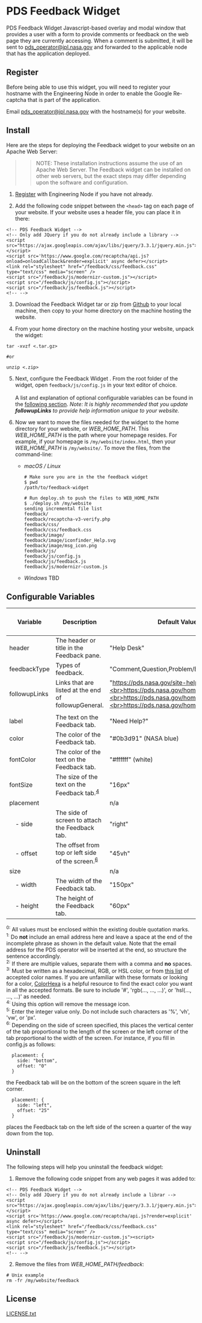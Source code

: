 # PDS Feedback Widget

PDS Feedback Widget Javascript-based overlay and modal window that provides a user with a form to provide comments or feedback on the web page they are currently accessing. When a comment is submitted, it will be sent to pds_operator@jpl.nasa.gov and forwarded to the applicable node that has the application deployed.


## Register

Before being able to use this widget, you will need to register your hostname with the Engineering Node in order to enable the Google Re-captcha that is part of the application.

Email pds_operator@jpl.nasa.gov with the hostname(s) for your website.


## Install

Here are the steps for deploying the Feedback widget to your website on an Apache Web Server:

>> NOTE: These installation instructions assume the use of an Apache Web Server. The Feedback widget can be installed on other web servers, but the exact steps may differ depending upon the software and configuration.


1. [Register](#register) with Engineering Node if you have not already.

2. Add the following code snippet between the `<head>` tag on each page of your website. If your website uses a header file, you can place it in there:
```
<!-- PDS Feedback Widget -->
<!-- Only add JQuery if you do not already include a library -->
<script src="https://ajax.googleapis.com/ajax/libs/jquery/3.3.1/jquery.min.js"></script>
<script src='https://www.google.com/recaptcha/api.js?onload=onloadCallback&render=explicit' async defer></script>
<link rel="stylesheet" href="/feedback/css/feedback.css"  type="text/css" media="screen" />
<script src="/feedback/js/modernizr-custom.js"></script>
<script src="/feedback/js/config.js"></script>
<script src="/feedback/js/feedback.js"></script>
<!-- -->
```

3. Download the Feedback Widget tar or zip from [Github](https://github.com/NASA-PDS-Incubator/feedback-widget/releases/latest) to your local machine, then copy to your home directory on the machine hosting the website.

4. From your home directory on the machine hosting your website, unpack the widget:
```
tar -xvzf <.tar.gz>

#or

unzip <.zip>
```

5. Next, configure the Feedback Widget . From the root folder of the widget, open `feedback/js/config.js` in your text editor of choice.<br><br>
A list and explanation of optional configurable variables can be found in the [following section](#configurable-variables). *Note: It is highly recommended that you update **followupLinks** to provide help information unique to your website.*

6. Now we want to move the files needed for the widget to the home directory for your website, or *WEB_HOME_PATH*. This *WEB_HOME_PATH* is the path where your homepage resides. For example, if your homepage is `/my/website/index.html`, then your *WEB_HOME_PATH* is `/my/website/`. To move the files, from the command-line:

   * *macOS / Linux*
     ```
     # Make sure you are in the the feedback widget
     $ pwd
     /path/to/feedback-widget

     # Run deploy.sh to push the files to WEB_HOME_PATH
     $ ./deploy.sh /my/website
     sending incremental file list
     feedback/
     feedback/recaptcha-v3-verify.php
     feedback/css/
     feedback/css/feedback.css
     feedback/image/
     feedback/image/iconfinder_Help.svg
     feedback/image/msg_icon.png
     feedback/js/
     feedback/js/config.js
     feedback/js/feedback.js 
     feedback/js/modernizr-custom.js  
     ```

   * *Windows*
     TBD

## Configurable Variables

Variable        | Description                                  | Default Value | Accepted Values or Types<sup>[0](#zero)</sup>
--------------- | -------------------------------------------------- | ----------------------------- | --------------------
header          | The header or title in the Feedback pane.          | "Help Desk"                   | text
feedbackType    | Types of feedback.              | "Comment,Question,Problem/Bug,Kudos,Other" | text<sup>[2](#second)</sup>
followupLinks   | Links that are listed at the end of followupGeneral. | "https://pds.nasa.gov/site-help.shtml,<br>https://pds.nasa.gov/home/users/,<br>https://pds.nasa.gov/home/proposers/,<br>https://pds.nasa.gov/home/providers/" | valid URLs<sup>[2](#second)</sup>
|               |                                                    |                         |											       |
label           | The text on the Feedback tab.                      | "Need Help?"            | text
color           | The color of the Feedback tab.                     | "#0b3d91" (NASA blue)   | text<sup>[3](#third)</sup>
fontColor       | The color of the text on the Feedback tab.         | "#ffffff" (white)       | text<sup>[3](#third)</sup>
fontSize        | The size of the text on the Feedback tab.<sup>[4](#fourth)</sup> | "16px"    | integer<sup>[5](#fifth)</sup>
placement       |                                                    | n/a                     | n/a
&emsp;- side    | The side of screen to attach the Feedback tab.     | "right"                 | RIGHT, LEFT, TOP, BOTTOM
&emsp;- offset  | The offset from top or left side of the screen.<sup>[6](#sixth)</sup> | "45vh" | integer<sup>[5](#fifth)</sup>; [0, 95)
size            |                                                    | n/a                     | n/a
&emsp;- width   | The width of the Feedback tab.                     | "150px"                 | integer<sup>[5](#fifth)</sup>
&emsp;- height  | The height of the Feedback tab.                    |  "60px"                 | integer<sup>[5](#fifth)</sup>

<a name="zero"></a><sup>0:</sup> All values must be enclosed within the existing double quotation marks.<br>
<a name="first"></a><sup>1:</sup> Do **not** include an email address here and leave a space at the end of the incomplete phrase as shown in the default value. Note that the email address for the PDS operator will be inserted at the end, so structure the sentence accordingly.<br>
<a name="second"></a><sup>2:</sup> If there are multiple values, separate them with a comma and **no** spaces.<br>
<a name="third"></a><sup>3:</sup> Must be written as a hexadecimal, RGB, or HSL color, or from [this list](https://www.w3schools.com/colors/colors_names.asp) of accepted color names. If you are unfamiliar with these formats or looking for a color, [ColorHexa](https://www.colorhexa.com) is a helpful resource to find the exact color you want in all the accepted formats. Be sure to include '#', 'rgb(..., ..., ...)', or 'hsl(..., ..., ...)' as needed.<br>
<a name="fourth"></a><sup>4:</sup> Using this option will remove the message icon.<br>
<a name="fifth"></a><sup>5:</sup> Enter the integer value only. Do not include such characters as '%', 'vh', 'vw', or 'px'.<br>
<a name="sixth"></a><sup>6:</sup> Depending on the side of screen specified, this places the vertical center of the tab proportional to the length of the screen or the left corner of the tab proportional to the width of the screen. For instance, if you fill in config.js as follows:
  ```
    placement: {
      side: "bottom",
      offset: "0"
    }
  ```
  the Feedback tab will be on the bottom of the screen square in the left corner.
  ```
    placement: {
      side: "left",
      offset: "25"
    }
  ```
  places the Feedback tab on the left side of the screen a quarter of the way down from the top.<br>


## Uninstall

The following steps will help you uninstall the feedback widget:

1. Remove the following code snippet from any web pages it was added to:

```
<!-- PDS Feedback Widget -->
<!-- Only add JQuery if you do not already include a librar -->
<script src="https://ajax.googleapis.com/ajax/libs/jquery/3.3.1/jquery.min.js"></script>
<script src='https://www.google.com/recaptcha/api.js?render=explicit' async defer></script>
<link rel="stylesheet" href="/feedback/css/feedback.css"  type="text/css" media="screen" />
<script src="/feedback/js/modernizr-custom.js"><script>
<script src="/feedback/js/config.js"></script>
<script src="/feedback/js/feedback.js"></script>
<!-- -->
```

2. Remove the files from *WEB_HOME_PATH/feedback*:
```
# Unix example
rm -fr /my/website/feedback
```

## License
[LICENSE.txt](LICENSE.txt)
